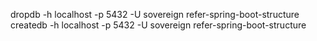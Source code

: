 
dropdb -h localhost -p 5432 -U sovereign refer-spring-boot-structure
createdb -h localhost -p 5432 -U sovereign refer-spring-boot-structure
